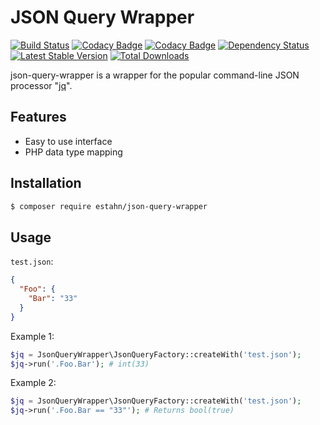 # JSON Query Wrapper

[![Build Status](https://travis-ci.org/estahn/json-query-wrapper.png?branch=master)](https://travis-ci.org/estahn/json-query-wrapper)
[![Codacy Badge](https://api.codacy.com/project/badge/grade/95079dc568414f938388af783c9a6672)](https://www.codacy.com/app/estahn/json-query-wrapper)
[![Codacy Badge](https://api.codacy.com/project/badge/coverage/95079dc568414f938388af783c9a6672)](https://www.codacy.com/app/Codacy/php-codacy-coverage)
[![Dependency Status](https://www.versioneye.com/user/projects/56af6f3c3d82b90032bff8d7/badge.svg?style=flat)](https://www.versioneye.com/user/projects/56af6f3c3d82b90032bff8d7)
[![Latest Stable Version](https://poser.pugx.org/estahn/json-query-wrapper/version.png)](https://packagist.org/packages/estahn/json-query-wrapper)
[![Total Downloads](https://poser.pugx.org/estahn/json-query-wrapper/d/total.png)](https://packagist.org/packages/estahn/json-query-wrapper)

json-query-wrapper is a wrapper for the popular command-line JSON processor "[jq](https://stedolan.github.io/jq/)".

## Features

* Easy to use interface
* PHP data type mapping

## Installation

```bash
$ composer require estahn/json-query-wrapper
```

## Usage
`test.json`:
```json
{
  "Foo": {
    "Bar": "33"
  }
}
```

Example 1:
```php
$jq = JsonQueryWrapper\JsonQueryFactory::createWith('test.json');
$jq->run('.Foo.Bar'); # int(33)
```

Example 2:
```php
$jq = JsonQueryWrapper\JsonQueryFactory::createWith('test.json');
$jq->run('.Foo.Bar == "33"'); # Returns bool(true)
```

